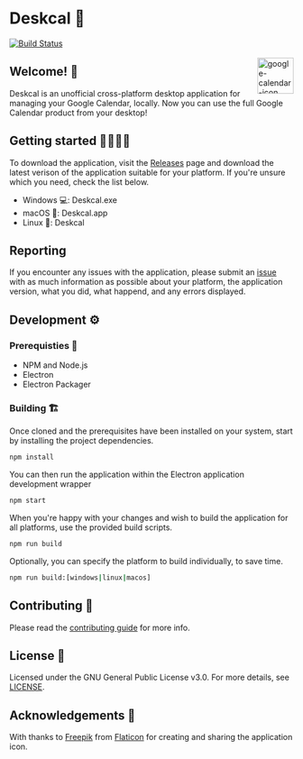 # Deskcal 📅
[![Build Status](https://travis-ci.com/cognophile/Deskcal.svg?branch=master)](https://travis-ci.com/cognophile/Deskcal) 

<img src="https://image.flaticon.com/icons/svg/281/281770.svg" alt="google-calendar-icon" width="64" height="64" align="right" hspace="0" vspace="3"/>

## Welcome! 👋
Deskcal is an unofficial cross-platform desktop application for managing your Google Calendar, locally. Now you can use the full Google Calendar product from your desktop! 

## Getting started 👩‍💻👨‍💻
To download the application, visit the [Releases](https://github.com/cognophile/Deskcal/releases) page and download the latest verison of the application suitable for your platform. If you're unsure which you need, check the list below.

* Windows 💻: Deskcal.exe
* macOS 🍎: Deskcal.app
* Linux 🐧: Deskcal

## Reporting
If you encounter any issues with the application, please submit an [issue](https://github.com/cognophile/Deskcal/issues) with as much information as possible about your platform, the application version, what you did, what happend, and any errors displayed.

## Development ⚙️
### Prerequisties 🧱
* NPM and Node.js 
* Electron 
* Electron Packager

### Building 🏗
Once cloned and the prerequisites have been installed on your system, start by installing the project dependencies. 

```bash
npm install
```

You can then run the application within the Electron application development wrapper

```bash
npm start
```

When you're happy with your changes and wish to build the application for all platforms, use the provided build scripts. 

```bash
npm run build
```

Optionally, you can specify the platform to build individually, to save time.

```bash
npm run build:[windows|linux|macos]
```

## Contributing 🎁
Please read the [contributing guide](CONTRIBUTING.md) for more info. 

## License 💼
Licensed under the GNU General Public License v3.0. For more details, see [LICENSE](LICENSE).

## Acknowledgements 🙌
With thanks to [Freepik]("https://www.flaticon.com/authors/freepik") from [Flaticon](https://www.flaticon.com/") for creating and sharing the application icon.